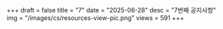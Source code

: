 +++
draft = false
title = "7"
date = "2025-06-28"
desc = "7번째 공지사항"
img = "/images/cs/resources-view-pic.png"
views = 591
+++

